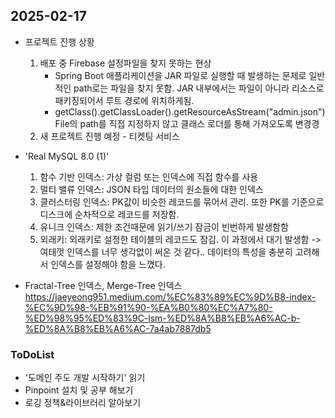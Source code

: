 ## 2025-02-17

* 프로젝트 진행 상황
    1. 배포 중 Firebase 설정파일을 찾지 못하는 현상
        * Spring Boot 애플리케이션을 JAR 파일로 실행할 때 발생하는 문제로 일반적인 path로는 파일을 찾지 못함. JAR 내부에서는 파일이 아니라 리소스로 패키징되어서 루트 경로에 위치하게됨.
        * getClass().getClassLoader().getResourceAsStream("admin.json") File의 path를 직접 지정하지 않고 클래스 로더를 통해 가져오도록 변경경
    2. 새 프로젝트 진행 예정 - 티켓팅 서비스
* 'Real MySQL 8.0 (1)'
    1. 함수 기반 인덱스: 가상 컬럼 또는 인덱스에 직접 함수를 사용
    2. 멀티 밸류 인덱스: JSON 타입 데이터의 원소들에 대한 인덱스
    3. 클러스터링 인덱스: PK값이 비슷한 레코드를 묶어서 관리. 또한 PK를 기준으로 디스크에 순차적으로 레코드를 저장함.
    4. 유니크 인덱스: 제한 조건때문에 읽기/쓰기 잠금이 빈번하게 발생함함
    5. 외래키: 외래키로 설정한 테이블의 레코드도 잠김. 이 과정에서 대기 발생함
-> 여태껏 인덱스를 너무 생각없이 써온 것 같다.. 데이터의 특성을 충분히 고려해서 인덱스를 설정해야 함을 느꼈다.

* Fractal-Tree 인덱스, Merge-Tree 인덱스
https://jaeyeong951.medium.com/%EC%83%89%EC%9D%B8-index-%EC%9D%98-%EB%91%90-%EA%B0%80%EC%A7%80-%ED%98%95%ED%83%9C-lsm-%ED%8A%B8%EB%A6%AC-b-%ED%8A%B8%EB%A6%AC-7a4ab7887db5



### ToDoList
* '도메인 주도 개발 시작하기' 읽기
* Pinpoint 설치 및 공부 해보기
* 로깅 정책&라이브러리 알아보기